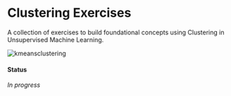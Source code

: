 # Clustering Exercises
A collection of exercises to build foundational concepts using Clustering in Unsupervised Machine Learning.

![kmeansclustering](https://static.javatpoint.com/tutorial/machine-learning/images/k-means-clustering-algorithm-in-machine-learning.png)

#### Status
_In progress_
